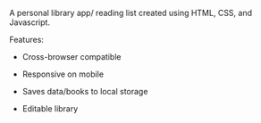 A personal library app/ reading list created using HTML, CSS, and Javascript. 

Features:

* Cross-browser compatible 

* Responsive on mobile

* Saves data/books to local storage

* Editable library